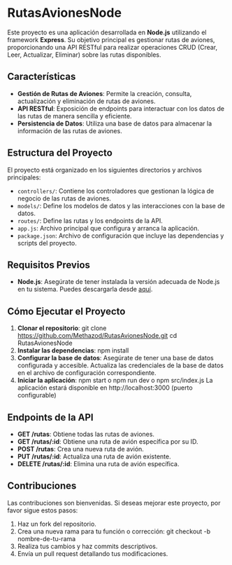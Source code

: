 # RutasAvionesNode

Este proyecto es una aplicación desarrollada en **Node.js** utilizando el framework **Express**. Su objetivo principal es gestionar rutas de aviones, proporcionando una API RESTful para realizar operaciones CRUD (Crear, Leer, Actualizar, Eliminar) sobre las rutas disponibles.

## Características

- **Gestión de Rutas de Aviones**: Permite la creación, consulta, actualización y eliminación de rutas de aviones.
- **API RESTful**: Exposición de endpoints para interactuar con los datos de las rutas de manera sencilla y eficiente.
- **Persistencia de Datos**: Utiliza una base de datos para almacenar la información de las rutas de aviones.

## Estructura del Proyecto

El proyecto está organizado en los siguientes directorios y archivos principales:

- `controllers/`: Contiene los controladores que gestionan la lógica de negocio de las rutas de aviones.
- `models/`: Define los modelos de datos y las interacciones con la base de datos.
- `routes/`: Define las rutas y los endpoints de la API.
- `app.js`: Archivo principal que configura y arranca la aplicación.
- `package.json`: Archivo de configuración que incluye las dependencias y scripts del proyecto.

## Requisitos Previos

- **Node.js**: Asegúrate de tener instalada la versión adecuada de Node.js en tu sistema. Puedes descargarla desde [aquí](https://nodejs.org/).

## Cómo Ejecutar el Proyecto

1. **Clonar el repositorio**:
   git clone https://github.com/Methazod/RutasAvionesNode.git
   cd RutasAvionesNode
2. **Instalar las dependencias**:
   npm install
3. **Configurar la base de datos**:
   Asegúrate de tener una base de datos configurada y accesible.
   Actualiza las credenciales de la base de datos en el archivo de configuración correspondiente.
4. **Iniciar la aplicación**:
  npm start o npm run dev o npm src/index.js
  La aplicación estará disponible en http://localhost:3000 (puerto configurable)

## Endpoints de la API
-   **GET /rutas**: Obtiene todas las rutas de aviones.
-   **GET /rutas/:id**: Obtiene una ruta de avión específica por su ID.
-   **POST /rutas**: Crea una nueva ruta de avión.
-   **PUT /rutas/:id**: Actualiza una ruta de avión existente.
-   **DELETE /rutas/:id**: Elimina una ruta de avión específica.


## Contribuciones
Las contribuciones son bienvenidas. Si deseas mejorar este proyecto, por favor sigue estos pasos:

1. Haz un fork del repositorio.
2. Crea una nueva rama para tu función o corrección:
   git checkout -b nombre-de-tu-rama
3. Realiza tus cambios y haz commits descriptivos.
4. Envía un pull request detallando tus modificaciones.
